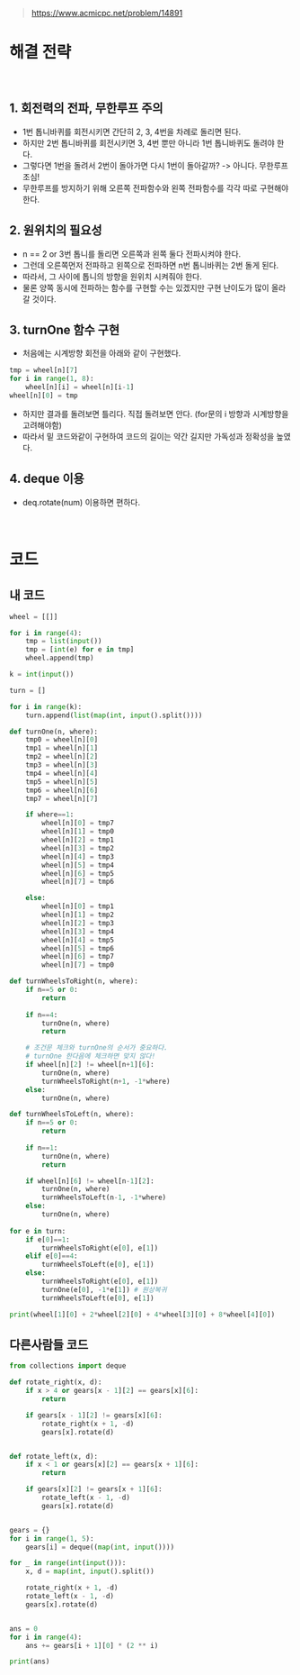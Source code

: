> [ https://www.acmicpc.net/problem/14891 ]( https://www.acmicpc.net/problem/14891 )   

# 해결 전략

</br>

## 1.  회전력의 전파, 무한루프 주의
- 1번 톱니바퀴를 회전시키면 간단히 2, 3, 4번을 차례로 돌리면 된다.
- 하지만 2번 톱니바퀴를 회전시키면 3, 4번 뿐만 아니라 1번 톱니바퀴도 돌려야 한다.
- 그렇다면 1번을 돌려서 2번이 돌아가면 다시 1번이 돌아갈까? -> 아니다. 무한루프 조심!
- 무한루프를 방지하기 위해 오른쪽 전파함수와 왼쪽 전파함수를 각각 따로 구현해야한다.

## 2. 원위치의 필요성
- n == 2 or 3번 톱니를 돌리면 오른쪽과 왼쪽 둘다 전파시켜야 한다.
- 그런데 오른쪽먼저 전파하고 왼쪽으로 전파하면 n번 톱니바퀴는 2번 돌게 된다.
- 따라서, 그 사이에 톱니의 방향을 원위치 시켜줘야 한다.
- 물론 양쪽 동시에 전파하는 함수를 구현할 수는 있겠지만 구현 난이도가 많이 올라갈 것이다. 

## 3. turnOne 함수 구현
- 처음에는 시계방향 회전을 아래와 같이 구현했다.
```python
tmp = wheel[n][7]
for i in range(1, 8):
    wheel[n][i] = wheel[n][i-1]
wheel[n][0] = tmp
```
- 하지만 결과를 돌려보면 틀리다. 직접 돌려보면 안다. (for문의 i 방향과 시계방향을 고려해야함)
- 따라서 밑 코드와같이 구현하여 코드의 길이는 약간 길지만 가독성과 정확성을 높였다.

## 4. deque 이용
- deq.rotate(num) 이용하면 편하다.

</br>

# 코드

## 내 코드

```python
wheel = [[]]

for i in range(4):
    tmp = list(input())
    tmp = [int(e) for e in tmp]
    wheel.append(tmp)

k = int(input())

turn = []

for i in range(k):
    turn.append(list(map(int, input().split())))

def turnOne(n, where):
    tmp0 = wheel[n][0]
    tmp1 = wheel[n][1]
    tmp2 = wheel[n][2]
    tmp3 = wheel[n][3]
    tmp4 = wheel[n][4]
    tmp5 = wheel[n][5]
    tmp6 = wheel[n][6]
    tmp7 = wheel[n][7]

    if where==1:
        wheel[n][0] = tmp7
        wheel[n][1] = tmp0
        wheel[n][2] = tmp1
        wheel[n][3] = tmp2
        wheel[n][4] = tmp3
        wheel[n][5] = tmp4
        wheel[n][6] = tmp5
        wheel[n][7] = tmp6

    else:
        wheel[n][0] = tmp1
        wheel[n][1] = tmp2
        wheel[n][2] = tmp3
        wheel[n][3] = tmp4
        wheel[n][4] = tmp5
        wheel[n][5] = tmp6
        wheel[n][6] = tmp7
        wheel[n][7] = tmp0

def turnWheelsToRight(n, where):
    if n==5 or 0:
        return
    
    if n==4:
        turnOne(n, where)
        return

    # 조건문 체크와 turnOne의 순서가 중요하다.
    # turnOne 한다음에 체크하면 맞지 않다!
    if wheel[n][2] != wheel[n+1][6]:
        turnOne(n, where)
        turnWheelsToRight(n+1, -1*where)
    else:
        turnOne(n, where)

def turnWheelsToLeft(n, where):
    if n==5 or 0:
        return
    
    if n==1:
        turnOne(n, where)
        return

    if wheel[n][6] != wheel[n-1][2]:
        turnOne(n, where)
        turnWheelsToLeft(n-1, -1*where)
    else:
        turnOne(n, where)
    
for e in turn:
    if e[0]==1:
        turnWheelsToRight(e[0], e[1])
    elif e[0]==4:
        turnWheelsToLeft(e[0], e[1])
    else:
        turnWheelsToRight(e[0], e[1])
        turnOne(e[0], -1*e[1]) # 원상복귀
        turnWheelsToLeft(e[0], e[1])

print(wheel[1][0] + 2*wheel[2][0] + 4*wheel[3][0] + 8*wheel[4][0])
```

## 다른사람들 코드

```python
from collections import deque

def rotate_right(x, d):
    if x > 4 or gears[x - 1][2] == gears[x][6]:
        return

    if gears[x - 1][2] != gears[x][6]:
        rotate_right(x + 1, -d)
        gears[x].rotate(d)


def rotate_left(x, d):
    if x < 1 or gears[x][2] == gears[x + 1][6]:
        return

    if gears[x][2] != gears[x + 1][6]:
        rotate_left(x - 1, -d)
        gears[x].rotate(d)


gears = {}
for i in range(1, 5):
    gears[i] = deque((map(int, input())))

for _ in range(int(input())):
    x, d = map(int, input().split())

    rotate_right(x + 1, -d)
    rotate_left(x - 1, -d)
    gears[x].rotate(d)


ans = 0
for i in range(4):
    ans += gears[i + 1][0] * (2 ** i)

print(ans)
```